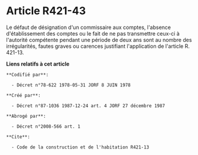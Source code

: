 # Article R421-43

Le défaut de désignation d'un commissaire aux comptes, l'absence d'établissement des comptes ou le fait de ne pas transmettre
ceux-ci à l'autorité compétente pendant une période de deux ans sont au nombre des irrégularités, fautes graves ou carences
justifiant l'application de l'article R. 421-13.

**Liens relatifs à cet article**

	**Codifié par**:

	  - Décret n°78-622 1978-05-31 JORF 8 JUIN 1978

	**Créé par**:

	  - Décret n°87-1036 1987-12-24 art. 4 JORF 27 décembre 1987

	**Abrogé par**:

	  - Décret n°2008-566 art. 1

	**Cite**:

	  - Code de la construction et de l'habitation R421-13
